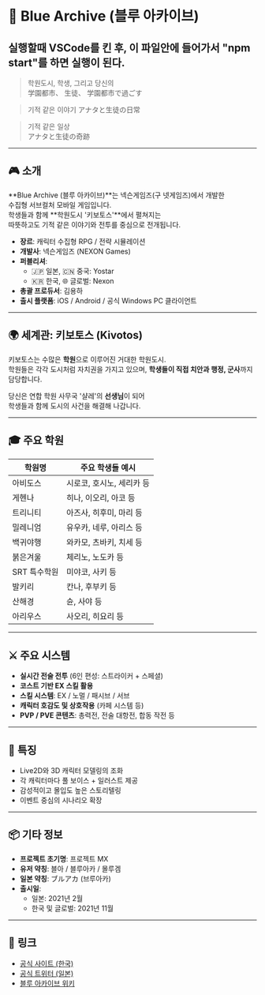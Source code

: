 # 💙 Blue Archive (블루 아카이브)

실행할때 VSCode를 킨 후, 이 파일안에 들어가서 "npm start"를 하면 실행이 된다.
---

> 학원도시, 학생, 그리고 당신의  
> 学園都市、 生徒、 学園都市で過ごす  

> 기적 같은 이야기
> アナタと生徒の日常

> 기적 같은 일상  
> アナタと生徒の奇跡

---

## 🎮 소개

**Blue Archive (블루 아카이브)**는 넥슨게임즈(구 넷게임즈)에서 개발한  
수집형 서브컬처 모바일 게임입니다.  
학생들과 함께 **학원도시 '키보토스'**에서 펼쳐지는  
따뜻하고도 기적 같은 이야기와 전투를 중심으로 전개됩니다.

- **장르**: 캐릭터 수집형 RPG / 전략 시뮬레이션
- **개발사**: 넥슨게임즈 (NEXON Games)
- **퍼블리셔**:
  - 🇯🇵 일본, 🇨🇳 중국: Yostar
  - 🇰🇷 한국, 🌐 글로벌: Nexon
- **총괄 프로듀서**: 김용하
- **출시 플랫폼**: iOS / Android / 공식 Windows PC 클라이언트

---

## 🌍 세계관: 키보토스 (Kivotos)

키보토스는 수많은 **학원**으로 이루어진 거대한 학원도시.  
학원들은 각각 도시처럼 자치권을 가지고 있으며, **학생들이 직접 치안과 행정, 군사**까지 담당합니다.

당신은 연합 학원 사무국 '샬레'의 **선생님**이 되어  
학생들과 함께 도시의 사건을 해결해 나갑니다.

---

## 🎓 주요 학원

| 학원명      | 주요 학생들 예시 |
|------------|------------------|
| 아비도스   | 시로코, 호시노, 세리카 등 |
| 게헨나     | 히나, 이오리, 아코 등 |
| 트리니티   | 아즈사, 히후미, 마리 등 |
| 밀레니엄   | 유우카, 네루, 아리스 등 |
| 백귀야행   | 와카모, 츠바키, 치세 등 |
| 붉은겨울   | 체리노, 노도카 등 |
| SRT 특수학원 | 미야코, 사키 등 |
| 발키리     | 칸나, 후부키 등 |
| 산해경     | 슌, 사야 등 |
| 아리우스   | 사오리, 히요리 등 |

---

## ⚔️ 주요 시스템

- **실시간 전술 전투** (6인 편성: 스트라이커 + 스페셜)
- **코스트 기반 EX 스킬 활용**
- **스킬 시스템**: EX / 노멀 / 패시브 / 서브
- **캐릭터 호감도 및 상호작용** (카페 시스템 등)
- **PVP / PVE 콘텐츠**: 총력전, 전술 대항전, 합동 작전 등

---

## 🎨 특징

- Live2D와 3D 캐릭터 모델링의 조화
- 각 캐릭터마다 풀 보이스 + 일러스트 제공
- 감성적이고 몰입도 높은 스토리텔링
- 이벤트 중심의 시나리오 확장

---

## 📦 기타 정보

- **프로젝트 초기명**: 프로젝트 MX
- **유저 약칭**: 블아 / 블루아카 / 몰루겜
- **일본 약칭**: ブルアカ (브루아카)
- **출시일**:
  - 일본: 2021년 2월
  - 한국 및 글로벌: 2021년 11월

---

## 🔗 링크

- [공식 사이트 (한국)](https://bluearchive.nexon.com)
- [공식 트위터 (일본)](https://twitter.com/Blue_ArchiveJP)
- [블루 아카이브 위키](https://namu.wiki/w/블루%20아카이브)
